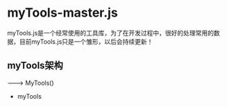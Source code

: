 # myTools-master.js

myTools.js是一个经常使用的工具库，为了在开发过程中，很好的处理常用的数据，目前myTools.js只是一个雏形，以后会持续更新！


## myTools架构
 --->  MyTools() 

- myTools
